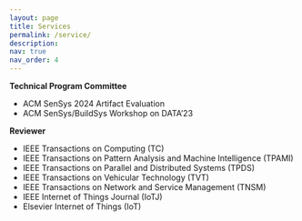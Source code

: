 ```yaml
---
layout: page
title: Services
permalink: /service/
description: 
nav: true
nav_order: 4
---
```


**Technical Program Committee**

- ACM SenSys 2024 Artifact Evaluation
- ACM SenSys/BuildSys Workshop on DATA’23


**Reviewer**

- IEEE Transactions on Computing (TC)
- IEEE Transactions on Pattern Analysis and Machine Intelligence (TPAMI)
- IEEE Transactions on Parallel and Distributed Systems (TPDS)
- IEEE Transactions on Vehicular Technology (TVT)
- IEEE Transactions on Network and Service Management (TNSM)
- IEEE Internet of Things Journal (IoTJ)
- Elsevier Internet of Things (IoT)
